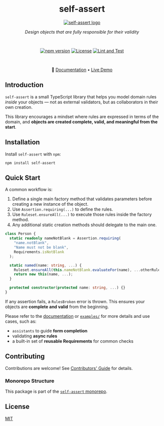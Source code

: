 <h1 align="center">
self-assert
</h1>

<div align="center">

[![self-assert logo](https://avatars.githubusercontent.com/u/205992123?s=100)][repo]

</div>

<p align="center"><em> Design objects that are fully responsible for their validity</em></p>

<div align="center">

<br/>

[![npm version](https://img.shields.io/npm/v/self-assert)][npm]
[![License](https://img.shields.io/badge/license-MIT-green)][license]
[![Lint and Test](https://github.com/self-assert/self-assert/actions/workflows/ci.yml/badge.svg)][gh-workflow-ci]

<br/>

🔗 [Documentation][docs] • [Live Demo][demo]

</div>

## Introduction

`self-assert` is a small TypeScript library that
helps you model domain rules _inside_ your objects
— not as external validators, but as collaborators in their own creation.

This library encourages a mindset where rules are expressed in
terms of the domain, and
**objects are created complete, valid, and meaningful from the start**.

## Installation

Install `self-assert` with `npm`:

```shell
npm install self-assert
```

## Quick Start

A common workflow is:

1. Define a single main factory method that validates parameters before
   creating a new instance of the object.
2. Use `Assertion.requiring(...)` to define the rules.
3. Use `Ruleset.ensureAll(...)` to execute those rules inside the factory method.
4. Any additional static creation methods should delegate to the main one.

```ts
class Person {
  static readonly nameNotBlank = Assertion.requiring(
    "name.notBlank",
    "Name must not be blank",
    Requirements.isNotBlank
  );

  static named(name: string, ...) {
    Ruleset.ensureAll(this.nameNotBlank.evaluateFor(name), ...otherRules);
    return new this(name, ...);
  }

  protected constructor(protected name: string, ...) {}
}
```

If any assertion fails, a `RulesBroken` error is thrown.
This ensures your objects are **complete and valid** from the beginning.

Please refer to the [documentation][docs] or
[`examples/`](https://github.com/self-assert/self-assert/tree/main/examples)
for more details and use cases, such as:

- `assistants` to guide **form completion**
- validating **async rules**
- a built-in set of **reusable Requirements** for common checks

## Contributing

Contributions are welcome! See [Contributors' Guide][contributing] for details.

### Monorepo Structure

This package is part of the [`self-assert` monorepo][repo].

## License

[MIT][license]

<!---->

[repo]: https://github.com/self-assert/self-assert
[license]: https://github.com/self-assert/self-assert/blob/main/LICENSE
[contributing]: https://github.com/self-assert/self-assert/blob/main/CONTRIBUTING.md
[docs]: https://self-assert.github.io
[demo]: https://codesandbox.io/p/sandbox/github/self-assert/self-assert-react-demo

<!-- Badges -->

[npm]: https://www.npmjs.com/package/self-assert
[gh-workflow-ci]: https://github.com/self-assert/self-assert/actions/workflows/ci.yml
